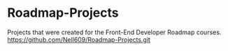 # Roadmap-Projects
Projects that were created for the Front-End Developer Roadmap courses.
https://github.com/Nell609/Roadmap-Projects.git
